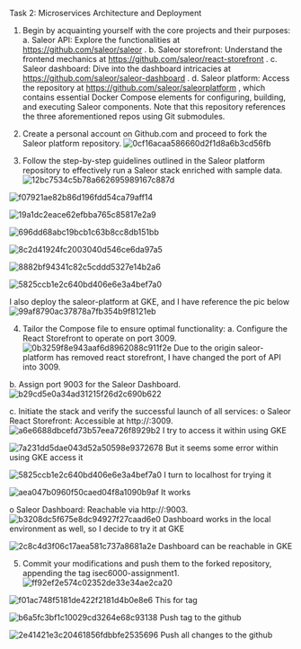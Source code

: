 Task 2: Microservices Architecture and Deployment

1. Begin by acquainting yourself with the core projects and their purposes:
a. Saleor API: Explore the functionalities at https://github.com/saleor/saleor .
b. Saleor storefront: Understand the frontend mechanics at https://github.com/saleor/react-storefront .
c. Saleor dashboard: Dive into the dashboard intricacies at https://github.com/saleor/saleor-dashboard .
d. Saleor platform: Access the repository at https://github.com/saleor/saleorplatform , which contains essential Docker Compose elements for configuring, building, and executing Saleor components. Note that this repository references the three aforementioned repos using Git submodules.

2. Create a personal account on Github.com and proceed to fork the Saleor platform
repository.
![0cf16acaa586660d2f1d8a6b3cd56fb](https://github.com/MilloooSy/saleor-platform/assets/143394742/3b0abfb1-803a-4242-b1f6-7e179b8ad9cf)

3. Follow the step-by-step guidelines outlined in the Saleor platform repository to
effectively run a Saleor stack enriched with sample data.
![12bc7534c5b78a662695989167c887d](https://github.com/MilloooSy/saleor-platform/assets/143394742/8a5c4a95-8891-4db0-8e7c-10d4e0892e50)

![f07921ae82b86d196fdd54ca79aff14](https://github.com/MilloooSy/saleor-platform/assets/143394742/b53a19ba-4b52-48f1-b0ae-c595fbeb867c)

![19a1dc2eace62efbba765c85817e2a9](https://github.com/MilloooSy/saleor-platform/assets/143394742/823adc89-97e5-4043-b810-3ef7680de4f2)

![696dd68abc19bcb1c63b8cc8db151bb](https://github.com/MilloooSy/saleor-platform/assets/143394742/21059992-4567-4a93-b79f-12fd4a98bc98)

![8c2d41924fc2003040d546ce6da97a5](https://github.com/MilloooSy/saleor-platform/assets/143394742/e51ee898-da02-4599-a753-54d4fb7fd468)

![8882bf94341c82c5cddd5327e14b2a6](https://github.com/MilloooSy/saleor-platform/assets/143394742/2c694279-59e1-4b3b-8806-ef393991bda3)

![5825ccb1e2c640bd406e6e3a4bef7a0](https://github.com/MilloooSy/saleor-platform/assets/143394742/2d41e8a3-cbdf-4ba6-b240-b088f3bbb53d)

I also deploy the saleor-platform at GKE, and I have reference the pic below
![99af8790ac37878a7fb354b9f8121eb](https://github.com/MilloooSy/saleor-platform/assets/143394742/93978aed-8629-4857-9930-0c635d529837)

4. Tailor the Compose file to ensure optimal functionality:
a. Configure the React Storefront to operate on port 3009.
![0b3259f8e943aaf6d8962088c911f2e](https://github.com/MilloooSy/saleor-platform/assets/143394742/95adfd13-2841-4de0-aa8e-4b951109b4cb)
Due to the origin saleor-platform has removed react storefront, I have changed the port of API into 3009.

b. Assign port 9003 for the Saleor Dashboard.
![b29cd5e0a34ad31215f26d2c690b622](https://github.com/MilloooSy/saleor-platform/assets/143394742/30526e2a-66d2-4860-9a74-8f2d266e6e05)


c. Initiate the stack and verify the successful launch of all services:
o Saleor React Storefront: Accessible at http://<Your-Linux-Server-IP>:3009.
![a6e6688dbcefd73b57eea726f8929b2](https://github.com/MilloooSy/saleor-platform/assets/143394742/0a4399dc-f734-4f37-8f9a-7579f7931295)
I try to access it within using GKE

![7a231dd5dae043d52a50598e9372678](https://github.com/MilloooSy/saleor-platform/assets/143394742/7f3c672b-0de3-45d0-90e5-97f1cbe0ead4)
But it seems some error within using GKE access it

![5825ccb1e2c640bd406e6e3a4bef7a0](https://github.com/MilloooSy/saleor-platform/assets/143394742/5a4a6970-5c79-40dd-be18-74f5b6289a22)
I turn to localhost for trying it

![aea047b0960f50caed04f8a1090b9af](https://github.com/MilloooSy/saleor-platform/assets/143394742/dd1d384e-34ca-47f5-9032-d6d1489f982c)
It works

o Saleor Dashboard: Reachable via http://<Your-Linux-Server-IP>:9003.
![b3208dc5f675e8dc94927f27caad6e0](https://github.com/MilloooSy/saleor-platform/assets/143394742/31aa4c4d-d97a-47b4-b8d3-cc72f190008b)
Dashboard works in the local environment as well, so I decide to try it at GKE

![2c8c4d3f06c17aea581c737a8681a2e](https://github.com/MilloooSy/saleor-platform/assets/143394742/1cd0a9b7-4941-4724-a70b-873fa2a8156c)
Dashboard can be reachable in GKE

5. Commit your modifications and push them to the forked repository, appending the
tag isec6000-assignment1.
![ff92ef2e574c02352de33e34ae2ca20](https://github.com/MilloooSy/saleor-platform/assets/143394742/b17bbf2a-eb80-4b12-ac45-960cd33989f3)

![f01ac748f5181de422f2181d4b0e8e6](https://github.com/MilloooSy/saleor-platform/assets/143394742/b02de21b-2ff4-4c39-af0f-8df9aae360e2)
This for tag

![b6a5fc3bf1c10029cd3264e68c93138](https://github.com/MilloooSy/saleor-platform/assets/143394742/5e062103-abef-4216-98f6-32284c9b17c5)
Push tag to the github

![2e41421e3c20461856fdbbfe2535696](https://github.com/MilloooSy/saleor-platform/assets/143394742/8bd3975e-5690-46c2-9b56-634f27781893)
Push all changes to the github
